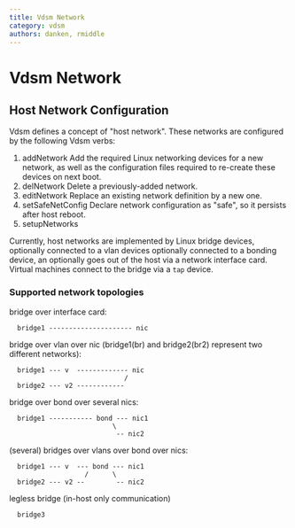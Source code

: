 ```yaml
---
title: Vdsm Network
category: vdsm
authors: danken, rmiddle
---
```


# Vdsm Network

## Host Network Configuration

Vdsm defines a concept of "host network". These networks are configured by the following Vdsm verbs:

1.  addNetwork
     Add the required Linux networking devices for a new network, as well as the configuration files required to re-create these devices on next boot.
2.  delNetwork
     Delete a previously-added network.
3.  editNetwork
     Replace an existing network definition by a new one.
4.  setSafeNetConfig
     Declare network configuration as "safe", so it persists after host reboot.
5.  setupNetworks

Currently, host networks are implemented by Linux bridge devices, optionally connected to a vlan devices optionally connected to a bonding device, an optionally goes out of the host via a network interface card. Virtual machines connect to the bridge via a `tap` device.

### Supported network topologies

bridge over interface card:

      bridge1 --------------------- nic

bridge over vlan over nic (bridge1(br) and bridge2(br2) represent two different networks):

      bridge1 --- v  ------------- nic
                                 /
      bridge2 --- v2 ------------

bridge over bond over several nics:

      bridge1 ----------- bond --- nic1
                              \
                               -- nic2

(several) bridges over vlans over bond over nics:

      bridge1 --- v  --- bond --- nic1
                       /      \
      bridge2 --- v2 --        -- nic2

legless bridge (in-host only communication)

      bridge3

